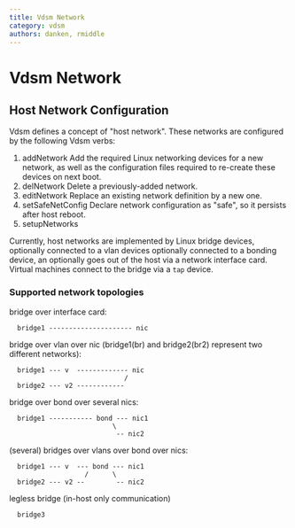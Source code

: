 ```yaml
---
title: Vdsm Network
category: vdsm
authors: danken, rmiddle
---
```


# Vdsm Network

## Host Network Configuration

Vdsm defines a concept of "host network". These networks are configured by the following Vdsm verbs:

1.  addNetwork
     Add the required Linux networking devices for a new network, as well as the configuration files required to re-create these devices on next boot.
2.  delNetwork
     Delete a previously-added network.
3.  editNetwork
     Replace an existing network definition by a new one.
4.  setSafeNetConfig
     Declare network configuration as "safe", so it persists after host reboot.
5.  setupNetworks

Currently, host networks are implemented by Linux bridge devices, optionally connected to a vlan devices optionally connected to a bonding device, an optionally goes out of the host via a network interface card. Virtual machines connect to the bridge via a `tap` device.

### Supported network topologies

bridge over interface card:

      bridge1 --------------------- nic

bridge over vlan over nic (bridge1(br) and bridge2(br2) represent two different networks):

      bridge1 --- v  ------------- nic
                                 /
      bridge2 --- v2 ------------

bridge over bond over several nics:

      bridge1 ----------- bond --- nic1
                              \
                               -- nic2

(several) bridges over vlans over bond over nics:

      bridge1 --- v  --- bond --- nic1
                       /      \
      bridge2 --- v2 --        -- nic2

legless bridge (in-host only communication)

      bridge3

